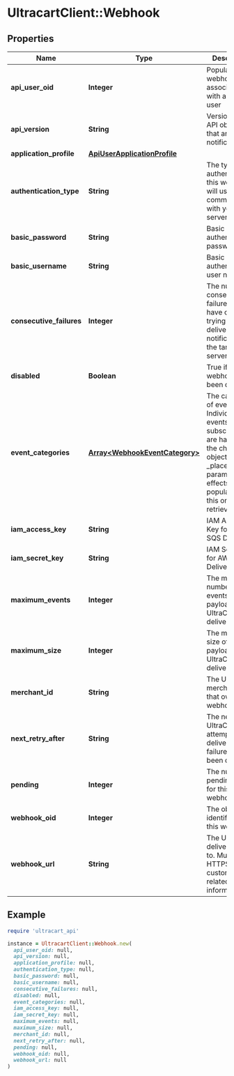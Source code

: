 # UltracartClient::Webhook

## Properties

| Name | Type | Description | Notes |
| ---- | ---- | ----------- | ----- |
| **api_user_oid** | **Integer** | Populated if webhook associated with an API user | [optional] |
| **api_version** | **String** | Version of the API objects that are sent in notifications | [optional] |
| **application_profile** | [**ApiUserApplicationProfile**](ApiUserApplicationProfile.md) |  | [optional] |
| **authentication_type** | **String** | The type of authentication this webhook will use when communicating with your server | [optional] |
| **basic_password** | **String** | Basic authentication password | [optional] |
| **basic_username** | **String** | Basic authentication user name | [optional] |
| **consecutive_failures** | **Integer** | The number of consecutive failures that have occurred trying to deliver notifications to the target server | [optional] |
| **disabled** | **Boolean** | True if the webhook has been disabled | [optional] |
| **event_categories** | [**Array&lt;WebhookEventCategory&gt;**](WebhookEventCategory.md) | The categories of events.  Individual events and subscriptions are handled in the child objects.  _placeholders parameter effects the population of this on a retrieval. | [optional] |
| **iam_access_key** | **String** | IAM Access Key for AWS SQS Delivery | [optional] |
| **iam_secret_key** | **String** | IAM Secret Key for AWS SQS Delivery | [optional] |
| **maximum_events** | **Integer** | The maximum number of events in the payload that UltraCart will deliver | [optional] |
| **maximum_size** | **Integer** | The maximum size of the payload that UltraCart will deliver | [optional] |
| **merchant_id** | **String** | The UltraCart merchant ID that owns this webhook | [optional] |
| **next_retry_after** | **String** | The next time UltraCart will attempt delivery if failures have been occurring | [optional] |
| **pending** | **Integer** | The number of pending events for this webhook | [optional] |
| **webhook_oid** | **Integer** | The object identifier for this webhook | [optional] |
| **webhook_url** | **String** | The URL to deliver events to.  Must be HTTPS for customer related information. | [optional] |

## Example

```ruby
require 'ultracart_api'

instance = UltracartClient::Webhook.new(
  api_user_oid: null,
  api_version: null,
  application_profile: null,
  authentication_type: null,
  basic_password: null,
  basic_username: null,
  consecutive_failures: null,
  disabled: null,
  event_categories: null,
  iam_access_key: null,
  iam_secret_key: null,
  maximum_events: null,
  maximum_size: null,
  merchant_id: null,
  next_retry_after: null,
  pending: null,
  webhook_oid: null,
  webhook_url: null
)
```

